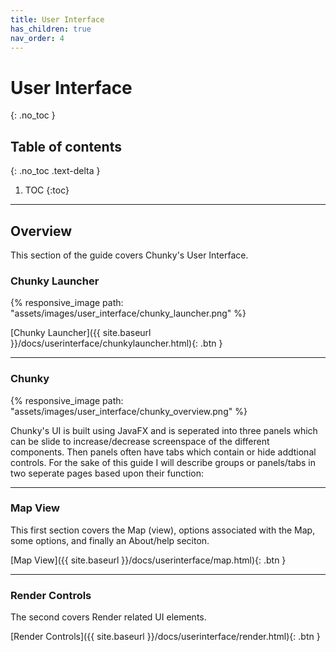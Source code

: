 ```yaml
---
title: User Interface
has_children: true
nav_order: 4
---
```


# User Interface
{: .no_toc }

## Table of contents
{: .no_toc .text-delta }

1. TOC
{:toc}

---

## Overview

This section of the guide covers Chunky's User Interface.

### Chunky Launcher

{% responsive_image path: "assets/images/user_interface/chunky_launcher.png" %}
	
[Chunky Launcher]({{ site.baseurl }}/docs/userinterface/chunkylauncher.html){: .btn }

---

### Chunky

{% responsive_image path: "assets/images/user_interface/chunky_overview.png" %}

Chunky's UI is built using JavaFX and is seperated into three panels which can be slide to increase/decrease screenspace of the different components. Then panels often have tabs which contain or hide addtional controls. For the sake of this guide I will describe groups or panels/tabs in two seperate pages based upon their function:

---

### Map View

This first section covers the Map (view), options associated with the Map, some options, and finally an About/help seciton.

[Map View]({{ site.baseurl }}/docs/userinterface/map.html){: .btn }

---

### Render Controls

The second covers Render related UI elements.

[Render Controls]({{ site.baseurl }}/docs/userinterface/render.html){: .btn }


	